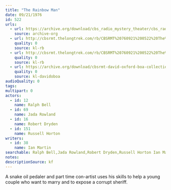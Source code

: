 ```yaml
---
title: "The Rainbow Man"
date: 09/21/1976
id: 522
urls: 
  - url: https://archive.org/download/cbs_radio_mystery_theater/cbs_radio_mystery_theater-0501-0550.zip/cbs_radio_mystery_theater-0501-0550%2Fcbsrmt_0522_the_rainbow_man.mp3
    source: archive-org
  - url: http://cbsrmt.thelongtrek.com/rb/CBSRMT%20760921%200522%20The%20Rainbow%20Man_wuwm.mp3
    quality: 0
    source: kl-rb
  - url: http://cbsrmt.thelongtrek.com/rb/CBSRMT%20760921%200522%20The%20Rainbow%20Man_wbbm_rb.mp3
    quality: 0
    source: kl-rb
  - url: https://archive.org/download/cbsrmt-david-oxford-boa-collection/CBSRMT-760921-0522-The-Rainbow-Man-(128-44)_WUWM-FM-{BoA}.mp3
    quality: 0
    source: kl-davidoboa
audioQuality: 0
tags: 
multipart: 0
actors:  
  - id: 12
    name: Ralph Bell  
  - id: 69
    name: Jada Rowland  
  - id: 16
    name: Robert Dryden  
  - id: 151
    name: Russell Horton
writers:  
  - id: 38
    name: Ian Martin
searchable: Ralph Bell,Jada Rowland,Robert Dryden,Russell Horton Ian Martin
notes: 
descriptionSource: kf
---
```

A snake oil pedaler and part time con-artist uses his skills to help a young couple who want to marry and to expose a corrupt sheriff.